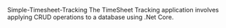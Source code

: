 Simple-Timesheet-Tracking
The TimeSheet Tracking application involves applying CRUD operations to a database using .Net Core.

